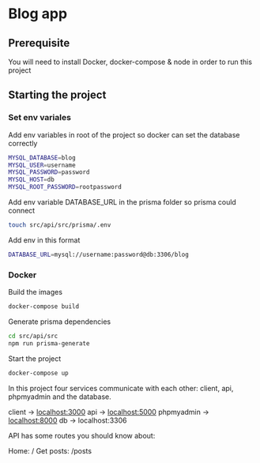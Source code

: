 # Blog app

## Prerequisite

You will need to install Docker, docker-compose & node in order to run this project

## Starting the project

### Set env variales

Add env variables in root of the project so docker can set the database correctly

```bash
MYSQL_DATABASE=blog
MYSQL_USER=username
MYSQL_PASSWORD=password
MYSQL_HOST=db
MYSQL_ROOT_PASSWORD=rootpassword
```

Add env variable DATABASE_URL in the prisma folder so prisma could connect

```bash
touch src/api/src/prisma/.env
```

Add env in this format

```bash
DATABASE_URL=mysql://username:password@db:3306/blog
```

### Docker

Build the images

```bash
docker-compose build
```

Generate prisma dependencies

```bash
cd src/api/src
npm run prisma-generate
```

Start the project

```bash
docker-compose up
```

In this project four services communicate with each other: client, api, phpmyadmin and the database.

client -> [localhost:3000](localhost:3000) api -> [localhost:5000](localhost:5000) phpmyadmin -> [localhost:8000](localhost:8000) db -> localhost:3306

API has some routes you should know about:

Home: / Get posts: /posts
